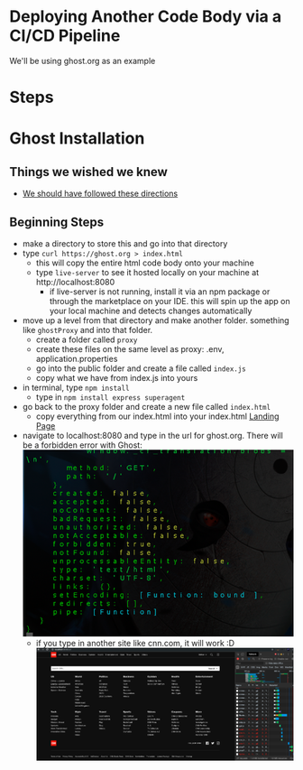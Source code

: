 # Deploying Another Code Body via a CI/CD Pipeline

We'll be using ghost.org as an example

# Steps

# Ghost Installation 
## Things we wished we knew
  - [We should have followed these directions](https://ghost.org/docs/install/ubuntu/)
## Beginning Steps

- make a directory to store this and go into that directory
- type `curl https://ghost.org > index.html`
  - this will copy the entire html code body onto your machine
  - type `live-server` to see it hosted locally on your machine at http://localhost:8080
    - if live-server is not running, install it via an npm package or through the marketplace on your IDE. this will spin up the app on your local machine and detects changes automatically
- move up a level from that directory and make another folder. something like `ghostProxy` and into that folder.
  - create a folder called `proxy`
  - create these files on the same level as proxy: .env, application.properties
  - go into the public folder and create a file called `index.js`
  - copy what we have from index.js into yours
- in terminal, type `npm install`
  - type in `npm install express superagent`
- go back to the proxy folder and create a new file called `index.html`
  - copy everything from our index.html into your index.html
  [Landing Page](/resources/LandingPage.png)
- navigate to localhost:8080 and type in the url for ghost.org. There will be a forbidden error with Ghost: ![Doesn't work with Ghost!](/resources/RequestOutput.png)
  - if you type in another site like cnn.com, it will work :D ![Works with CNN!](/resources/OutputSuccessWithCNN.png)
